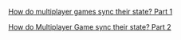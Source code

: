 [How do multiplayer games sync their state? Part 1](https://medium.com/@qingweilim/how-do-multiplayer-games-sync-their-state-part-1-ab72d6a54043)

[How do Multiplayer Game sync their state? Part 2](https://medium.com/@qingweilim/how-do-multiplayer-game-sync-their-state-part-2-d746fa303950)
